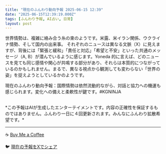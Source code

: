 ```yaml
---
title: "現在のふんわり動向予報 2025-06-15 12:39"
date: "2025-06-15T12:39:19.000Z"
tags: [ふんわり予報, AI占い, 日常]
layout: post
---
```


世界情勢は、複雑に絡み合う糸の束のようです。米露、米イラン関係、ウクライナ情勢、そして国内の出来事。  それぞれのニュースは異なる文脈（X）に見えますが、背後には「緊張と緩和」「責任と対応」「希望と不安」といった共通のメッセージ（A, B）が潜んでいるように感じます。Yoneda 的に言えば、どのニュースを見ても同じ感情や関心が共鳴する部分があり、それらは本質的につながっているのかもしれません。まるで、異なる視点から観測しても変わらない「世界の姿」を捉えようとしているかのようです。


現在のふんわり動向予報：国際情勢は依然流動的ながら、対話と協力への機運も感じられます。変化への備えと柔軟性が鍵です。#KGNINJA

<br>
*この予報はAIが生成したエンターテイメントです。内容の正確性を保証するものではありません。ふんわり一日に４回更新されます。みんなにふんわり拡散希望です。*

---
☕️ [Buy Me a Coffee](https://www.buymeacoffee.com/kgninja)

🐦 [現在の予報をXでシェア](https://twitter.com/intent/tweet?text=%E7%8F%BE%E5%9C%A8%E3%81%AE%E3%81%B5%E3%82%93%E3%82%8F%E3%82%8A%E4%BA%88%E5%A0%B1%3A%20%E3%80%8C%E4%B8%96%E7%95%8C%E6%83%85%E5%8B%A2%E3%81%AF%E3%80%81%E8%A4%87%E9%9B%91%E3%81%AB%E7%B5%A1%E3%81%BF%E5%90%88%E3%81%86%E7%B3%B8%E3%81%AE%E6%9D%9F%E3%81%AE%E3%82%88%E3%81%86%E3%81%A7%E3%81%99%E3%80%82%E3%80%8D%23KGNINJA%20%E7%B6%9A%E3%81%8D%E3%81%AF%E3%83%96%E3%83%AD%E3%82%B0%E3%81%A7%EF%BC%81%F0%9F%91%87&url=https%3A%2F%2Fkg-ninja.github.io%2FFunwariyoso%2F)
